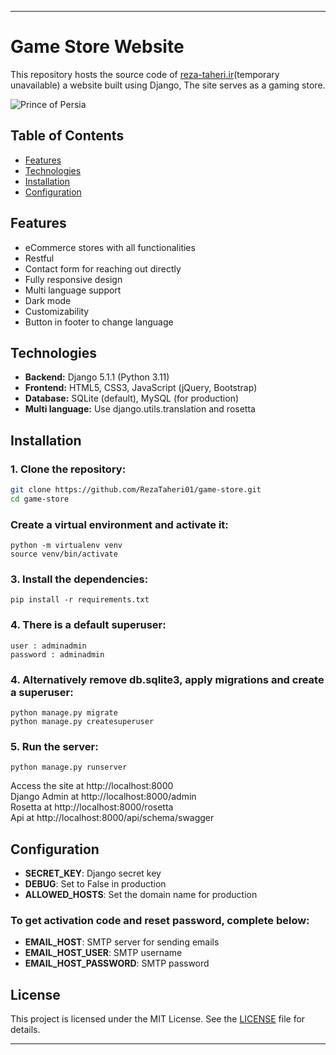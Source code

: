 * * *


# Game Store Website

This repository hosts the source code of [reza-taheri.ir](https://reza-taheri.ir)(temporary unavailable) a website built using Django, The site serves as a gaming store.

![Prince of Persia](https://github.com/user-attachments/assets/adc80554-142e-46a8-a94a-1a7534d25ad1)

## Table of Contents

- [Features](#features)
- [Technologies](#technologies)
- [Installation](#installation)
- [Configuration](#configuration)

## Features

- eCommerce stores with all functionalities
- Restful 
- Contact form for reaching out directly
- Fully responsive design
- Multi language support
- Dark mode
- Customizability
- Button in footer to change language

## Technologies

- **Backend:** Django 5.1.1 (Python 3.11)
- **Frontend:** HTML5, CSS3, JavaScript (jQuery, Bootstrap)
- **Database:** SQLite (default), MySQL (for production)
- **Multi language:** Use django.utils.translation and rosetta

## Installation

### 1. Clone the repository:

```bash
git clone https://github.com/RezaTaheri01/game-store.git
cd game-store
```

### Create a virtual environment and activate it:

```
python -m virtualenv venv
source venv/bin/activate
```

### 3. Install the dependencies:

```
pip install -r requirements.txt
```
### 4. There is a default superuser:

```
user : adminadmin
password : adminadmin
```

### 4. Alternatively remove db.sqlite3, apply migrations and create a superuser:

```
python manage.py migrate
python manage.py createsuperuser
```

### 5. Run the server:

```
python manage.py runserver
```

Access the site at http://localhost:8000<br>
Django Admin at http://localhost:8000/admin<br>
Rosetta at http://localhost:8000/rosetta<br>
Api at http://localhost:8000/api/schema/swagger<br>

## Configuration

- **SECRET_KEY**: Django secret key
- **DEBUG**: Set to False in production
- **ALLOWED_HOSTS**: Set the domain name for production
 ### To get activation code and reset password, complete below:
- **EMAIL_HOST**: SMTP server for sending emails
- **EMAIL_HOST_USER**: SMTP username
- **EMAIL_HOST_PASSWORD**: SMTP password

## License

This project is licensed under the MIT License. See the [LICENSE](https://github.com/RezaTaheri01/game-store/edit/main/LICENSE) file for details.


* * *
